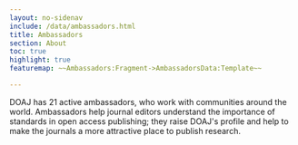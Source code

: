 ```yaml
---
layout: no-sidenav
include: /data/ambassadors.html
title: Ambassadors
section: About
toc: true
highlight: true
featuremap: ~~Ambassadors:Fragment->AmbassadorsData:Template~~

---
```


DOAJ has 21 active ambassadors, who work with communities around the world. Ambassadors help journal editors understand the importance of standards in open access publishing; they raise DOAJ's profile and help to make the journals a more attractive place to publish research.
